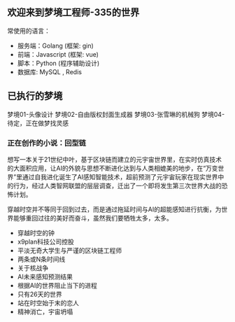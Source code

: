 ## 欢迎来到梦境工程师-335的世界
常使用的语言：
- 服务端：Golang (框架: gin)
- 前端：Javascript (框架: vue)
- 脚本：Python (程序辅助设计)
- 数据库: MySQL , Redis


## 已执行的梦境
梦境01-头像设计
梦境02-自由版权封面生成器
梦境03-张雪琳的机械狗
梦境04-待定，正在做梦找灵感



### 正在创作的小说：回型链
想写一本关于21世纪中叶，基于区块链而建立的元宇宙世界里，在实时仿真技术的大面积应用，让AI的外貌与思想不断进化达到与人类相媲美的地步，在“万变世界”里通过自我进化诞生了AI感知智能技术，超前预测了元宇宙玩家在现实世界中的行为，经过人类智网联盟的层层调查，迁出了一个即将发生第三次世界大战的恐怖计划。

穿越时空并不等同于回到过去，而是通过拖延时间与AI的超能感知进行抗衡，为世界能够重回过往的美好而奋斗，虽然我们要牺牲太多，太多。

- 穿越时空的钟
- x9plan科技公司控股
- 平淡无奇大学生与严谨的区块链工程师
- 两条或N条时间线
- 关于核战争
- AI未来感知预测结果
- 根据AI的世界阻止当下的进程
- 只有26天的世界
- 站在时空始于末的恋人
- 精神消亡，宇宙坍塌
